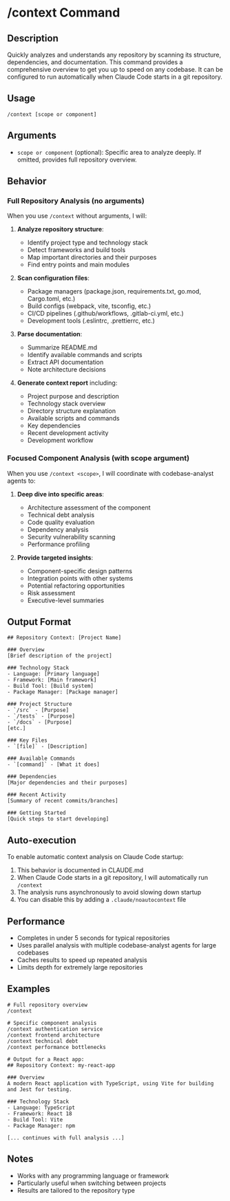 # /context Command

## Description
Quickly analyzes and understands any repository by scanning its structure, dependencies, and documentation. This command provides a comprehensive overview to get you up to speed on any codebase. It can be configured to run automatically when Claude Code starts in a git repository.

## Usage
```
/context [scope or component]
```

## Arguments
- `scope or component` (optional): Specific area to analyze deeply. If omitted, provides full repository overview.

## Behavior

### Full Repository Analysis (no arguments)
When you use `/context` without arguments, I will:

1. **Analyze repository structure**:
   - Identify project type and technology stack
   - Detect frameworks and build tools
   - Map important directories and their purposes
   - Find entry points and main modules

2. **Scan configuration files**:
   - Package managers (package.json, requirements.txt, go.mod, Cargo.toml, etc.)
   - Build configs (webpack, vite, tsconfig, etc.)
   - CI/CD pipelines (.github/workflows, .gitlab-ci.yml, etc.)
   - Development tools (.eslintrc, .prettierrc, etc.)

3. **Parse documentation**:
   - Summarize README.md
   - Identify available commands and scripts
   - Extract API documentation
   - Note architecture decisions

4. **Generate context report** including:
   - Project purpose and description
   - Technology stack overview
   - Directory structure explanation
   - Available scripts and commands
   - Key dependencies
   - Recent development activity
   - Development workflow

### Focused Component Analysis (with scope argument)
When you use `/context <scope>`, I will coordinate with codebase-analyst agents to:

1. **Deep dive into specific areas**:
   - Architecture assessment of the component
   - Technical debt analysis
   - Code quality evaluation
   - Dependency analysis
   - Security vulnerability scanning
   - Performance profiling

2. **Provide targeted insights**:
   - Component-specific design patterns
   - Integration points with other systems
   - Potential refactoring opportunities
   - Risk assessment
   - Executive-level summaries

## Output Format
```
## Repository Context: [Project Name]

### Overview
[Brief description of the project]

### Technology Stack
- Language: [Primary language]
- Framework: [Main framework]
- Build Tool: [Build system]
- Package Manager: [Package manager]

### Project Structure
- `/src` - [Purpose]
- `/tests` - [Purpose]
- `/docs` - [Purpose]
[etc.]

### Key Files
- `[file]` - [Description]

### Available Commands
- `[command]` - [What it does]

### Dependencies
[Major dependencies and their purposes]

### Recent Activity
[Summary of recent commits/branches]

### Getting Started
[Quick steps to start developing]
```

## Auto-execution
To enable automatic context analysis on Claude Code startup:

1. This behavior is documented in CLAUDE.md
2. When Claude Code starts in a git repository, I will automatically run `/context`
3. The analysis runs asynchronously to avoid slowing down startup
4. You can disable this by adding a `.claude/noautocontext` file

## Performance
- Completes in under 5 seconds for typical repositories
- Uses parallel analysis with multiple codebase-analyst agents for large codebases
- Caches results to speed up repeated analysis
- Limits depth for extremely large repositories

## Examples
```
# Full repository overview
/context

# Specific component analysis
/context authentication service
/context frontend architecture
/context technical debt
/context performance bottlenecks

# Output for a React app:
## Repository Context: my-react-app

### Overview
A modern React application with TypeScript, using Vite for building and Jest for testing.

### Technology Stack
- Language: TypeScript
- Framework: React 18
- Build Tool: Vite
- Package Manager: npm

[... continues with full analysis ...]
```

## Notes
- Works with any programming language or framework
- Particularly useful when switching between projects
- Results are tailored to the repository type
